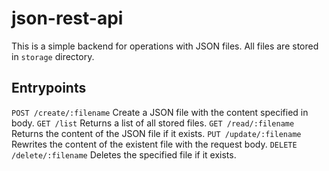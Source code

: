# json-rest-api

This is a simple backend for operations with JSON files. All files are stored in `storage` directory.

## Entrypoints

`POST /create/:filename` Create a JSON file with the content specified in body.
`GET /list` Returns a list of all stored files.
`GET /read/:filename` Returns the content of the JSON file if it exists.
`PUT /update/:filename` Rewrites the content of the existent file with the request body.
`DELETE /delete/:filename` Deletes the specified file if it exists.
